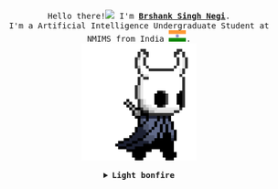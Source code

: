 <p align="center">
  <br>
  <samp>
    Hello there!<img src="https://media.giphy.com/media/hvRJCLFzcasrR4ia7z/giphy.gif" width="25px"> I'm <b><a rel="nofollow noopener noreferrer" target="_blank" href="https://www.linkedin.com/in/brshank-singh-negi/">Brshank Singh Negi</a></b>.
    <br>I'm a Artificial Intelligence Undergraduate Student at NMIMS from India <img src="https://github.com/hampusborgos/country-flags/blob/main/svg/in.svg" width="30">.<br>

</samp>

  <img src="https://raw.githubusercontent.com/TanZng/TanZng/master/assets/hollor_knight3.gif" width="200"/>

</p>


<details align="center">

<summary> <b> <samp> Light bonfire </samp></b></summary>
<samp>
 <b><h2 style="color: #fc6203">B O N F I R E &nbsp; L I T !</h2> </b>

<img src="https://raw.githubusercontent.com/TanZng/TanZng/master/assets/bonefire.gif" width="200"/>


  ----
  <a href="https://github.com/Brshank/ScotlandYard">
 <img align="center" src="https://github-readme-stats.vercel.app/api/pin/?username=Brshank&repo=ScotlandYard&theme=midnight-purple" />
</a>
  <a href="https://github.com/Brshank/Python">
  <img align="center" src="https://github-readme-stats.vercel.app/api/pin/?username=Brshank&repo=Python&theme=tokyonight" />

  <a href="https://github.com/Brshank/AI">
 <img align="center" src="https://github-readme-stats.vercel.app/api/pin/?username=Brshank&repo=AI&theme=tokyonight" />
 <a href="https://github.com/Brshank/cpp">
 <img align="center" src="https://github-readme-stats.vercel.app/api/pin/?username=Brshank&repo=cpp&theme=midnight-purple" />
</a>


<p align="center">
 
 ### What I'm currently learning:


<img src="https://img.icons8.com/color/48/000000/c-plus-plus-logo.png" width="35px">&nbsp;&nbsp;&nbsp;&nbsp;
<img src="https://cdn.jsdelivr.net/gh/devicons/devicon@latest/icons/python/python-original.svg" width="35px">&nbsp;&nbsp;&nbsp;&nbsp;
<img src="http://rust-lang.org/logos/rust-logo-64x64.png" width="35px">&nbsp;&nbsp;&nbsp;&nbsp;
<img src="https://cdn.jsdelivr.net/gh/devicons/devicon@latest/icons/unity/unity-original.svg" width="35px">&nbsp;&nbsp;&nbsp;&nbsp;

  ## My activities

<a href="https://github.com/Pepyn0/github-readme-stats">
  <img width=450 height=170 align="center" src="https://github-readme-stats.vercel.app/api?username=Brshank&theme=tokyonight&show_icons=true&bg_color=0D1117&hide_border=true" />
</a>
<a href="https://github.com/holychicken99/github-readme-stats">
  <img align="center" src="https://github-readme-stats.vercel.app/api/top-langs/?username=Brshank&theme=midnight-purple&layout=compact&bg_color=0D1117&hide_border=true" />
</a>
</p> 

    ## Profile Clicks: 
 <img alt='analytics' src='https://profile-counter.glitch.me/Brshank/count.svg' width='150px'>
    
### 📫 How to reach me: 
<a href="https://linkedin.com/in/brshank-singh-negi" target="blank"><img align="center" src="https://raw.githubusercontent.com/rahuldkjain/github-profile-readme-generator/master/src/images/icons/Social/linked-in-alt.svg" alt="Brshank" height="30" width="40" />
   </a>
   
<a href="mailto:brsshanksn@gmail.com" target="_blank">
    <img src="https://www.svgrepo.com/show/223047/gmail.svg" width="25px">
</a>

</samp>
</details>
